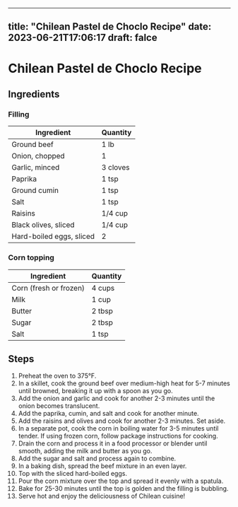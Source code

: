 
---
title: "Chilean Pastel de Choclo Recipe"
date: 2023-06-21T17:06:17
draft: falce
---

# Chilean Pastel de Choclo Recipe

## Ingredients

### Filling

| Ingredient            | Quantity |
|-----------------------|---------|
| Ground beef           | 1 lb    |
| Onion, chopped        | 1       |
| Garlic, minced        | 3 cloves|
| Paprika               | 1 tsp   |
| Ground cumin          | 1 tsp   |
| Salt                  | 1 tsp   |
| Raisins               | 1/4 cup |
| Black olives, sliced  | 1/4 cup |
| Hard-boiled eggs, sliced| 2      |

### Corn topping

| Ingredient            | Quantity |
|-----------------------|---------|
| Corn (fresh or frozen)| 4 cups  |
| Milk                  | 1 cup   |
| Butter                | 2 tbsp  |
| Sugar                 | 2 tbsp  |
| Salt                  | 1 tsp   |

## Steps

1. Preheat the oven to 375°F.
2. In a skillet, cook the ground beef over medium-high heat for 5-7 minutes until browned, breaking it up with a spoon as you go.
3. Add the onion and garlic and cook for another 2-3 minutes until the onion becomes translucent.
4. Add the paprika, cumin, and salt and cook for another minute.
5. Add the raisins and olives and cook for another 2-3 minutes. Set aside.
6. In a separate pot, cook the corn in boiling water for 3-5 minutes until tender. If using frozen corn, follow package instructions for cooking.
7. Drain the corn and process it in a food processor or blender until smooth, adding the milk and butter as you go.
8. Add the sugar and salt and process again to combine.
9. In a baking dish, spread the beef mixture in an even layer.
10. Top with the sliced hard-boiled eggs.
11. Pour the corn mixture over the top and spread it evenly with a spatula.
12. Bake for 25-30 minutes until the top is golden and the filling is bubbling.
13. Serve hot and enjoy the deliciousness of Chilean cuisine!

